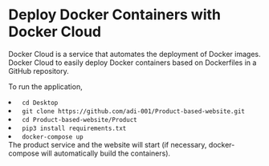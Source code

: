 # Deploy Docker Containers with Docker Cloud

Docker Cloud is a service that automates the deployment of Docker images.
Docker Cloud to easily deploy Docker containers based on Dockerfiles in a GitHub repository.


To run the application, 
<li> <code> cd Desktop </code> </li>
<li> <code> git clone https://github.com/adi-001/Product-based-website.git </code> </li>
<li> <code> cd Product-based-website/Product </code> </li>
<li><code> pip3 install requirements.txt </code> </li>
<li><code> docker-compose up </code></li>
The product service and the website will start (if necessary, docker-compose will automatically build the containers).
